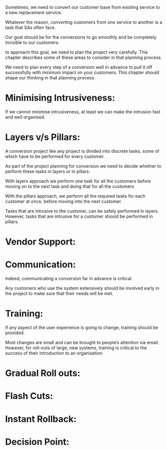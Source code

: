 Sometimes, we need to convert our customer base from existing service to a new replacement service.

Whatever the reason, converting customers from one service to another is a task that SAs often face.

Our goal should be for the conversions to go smoothly and be completely invisible to our customers.

to approach this goal, we need to plan the project very carefully.
This chapter describes some of these areas to consider in that planning process.

We need to plan every step of a conversion well in advance to pull it off successfully with minimum impact on your customers. This chapter should shape our thinking in that planning process.

# Minimising Intrusiveness:
If we cannot minimise intrusiveness, at least we can make the intrusion fast and well organised.

# Layers v/s Pillars:
A conversion project like any project is divided into discrete tasks, some of which have to be performed for every customer.

As part of the project planning for conversion we need to decide whether to perform these tasks in layers or in pillars:

With layers approach we perform one task for all the customers before moving on to the next task and doing that for all the customers

With the pillars approach, we perform all the required tasks for each customer at once, before moving into the next customer.

Tasks that are intrusive to the customer, can be safely performed in layers. However, tasks that are intrusive for a customer should be performed in pillars.


# Vendor Support:

# Communication:
Indeed, communicating a conversion far in advance is critical.

Any customers who use the system extensively should be involved early in the project to make sure that their needs will be met.

# Training:
If any aspect of the user experience is going to change, training should be provided.

Most changes are small and can be brought to people’s attention via email. However, for roll-outs of large, new systems, training is critical to the success of their introduction to an organisation.

# Gradual Roll outs:

# Flash Cuts:

# Instant Rollback:

# Decision Point:
